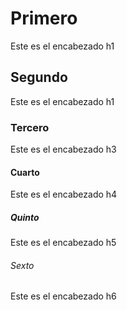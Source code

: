 <h1> Primero </h1>
Este es el encabezado h1
<h2> Segundo  </h2>
Este es el encabezado h1
<h3> Tercero </h3>
Este es el encabezado h3
<h4> Cuarto </h4>
Este es el encabezado h4
<h5> Quinto </h5>
Este es el encabezado h5
<h6> Sexto </h6>
Este es el encabezado h6
